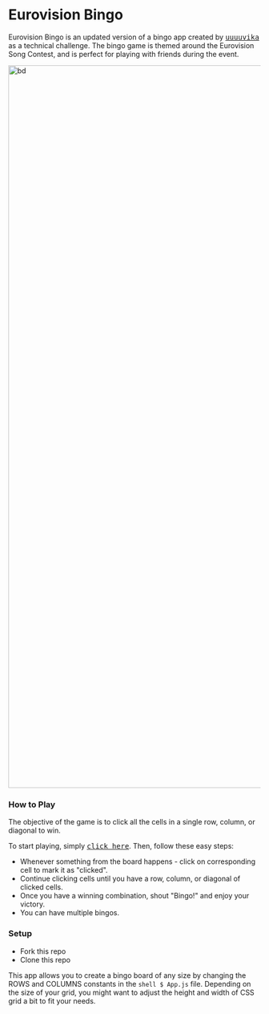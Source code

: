 # Eurovision Bingo

Eurovision Bingo is an updated version of a bingo app created by <kbd><a href="https://github.com/uuuuuvika">uuuuvika</a></kbd> as a technical challenge. The bingo game is themed around the Eurovision Song Contest, and is perfect for playing with friends during the event.

<img width="1440" alt="bd" src="https://user-images.githubusercontent.com/47716922/219062600-cb4784e1-d6f2-4f1e-adb8-79ce2e2927fd.png">

### How to Play
The objective of the game is to click all the cells in a single row, column, or diagonal to win. 

To start playing, simply <kbd><a href="https://uuuuuvika.github.io/bingo-fever/">click here</a></kbd>. Then, follow these easy steps:

- Whenever something from the board happens - click on corresponding cell to mark it as "clicked".
- Continue clicking cells until you have a row, column, or diagonal of clicked cells.
- Once you have a winning combination, shout "Bingo!" and enjoy your victory.
- You can have multiple bingos.

### Setup
- Fork this repo
- Clone this repo

This app allows you to create a bingo board of any size by changing the ROWS and COLUMNS constants in the ```shell $ App.js``` file. Depending on the size of your grid, you might want to adjust the height and width of CSS grid a bit to fit your needs.

